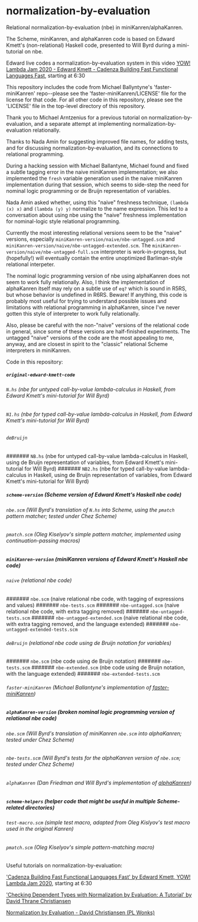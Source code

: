 # normalization-by-evaluation

Relational normalization-by-evaluation (nbe) in miniKanren/alphaKanren.

The Scheme, miniKanren, and alphaKanren code is based on Edward Kmett's (non-relational) Haskell code, presented to Will Byrd during a mini-tutorial on nbe.

Edward live codes a normalization-by-evaluation system in this video [YOW! Lambda Jam 2020 - Edward Kmett - Cadenza Building Fast Functional Languages Fast](https://www.youtube.com/watch?v=25RmUl88jSw), starting at 6:30

This repository includes the code from Michael Ballyntyne's 'faster-miniKanren' repo--please see the 'faster-miniKanren/LICENSE' file for the license for that code.  For all other code in this repository, please see the 'LICENSE' file in the top-level directory of this repository.

Thank you to Michael Arntzenius for a previous tutorial on normalization-by-evaluation, and a separate attempt at implementing normalization-by-evaluation relationally.

Thanks to Nada Amin for suggesting improved file names, for adding tests, and for discussing normalization-by-evaluation, and its connections to relational programming.

During a hacking session with Michael Ballantyne, Michael found and fixed a subtle tagging error in the naive miniKanren implementation; we also implemented the `fresh` variable generation used in the naive miniKanren implementation during that session, which seems to side-step the need for nominal logic programming or de Bruijn representation of variables.

Nada Amin asked whether, using this "naive" freshness technique, `(lambda (x) x)` and `(lambda (y) y)` normalize to the name expression.  This led to a conversation about using nbe using the "naive" freshness implementation for nominal-logic style relational programming.


Currently the most interesting relational versions seem to be the "naive" versions, especially `miniKanren-version/naive/nbe-untagged.scm` and `miniKanren-version/naive/nbe-untagged-extended.scm`.  The `miniKanren-version/naive/nbe-untagged-full.scm` interpreter is work-in-progress, but (hopefully!) will eventually contain the entire unoptimized Barliman-style relational interpeter.

The nominal logic programming version of nbe using alphaKanren does not seem to work fully relationally.  Also, I think the implementation of alphaKanren itself may rely on a subtle use of `eq?` which is sound in R5RS, but whose behavior is undefined in R6RS.  Beware!  If anything, this code is probably most useful for trying to understand possible issues and limitations with relational programming in alphaKanren, since I've never gotten this style of interpreter to work fully relationally.

Also, please be careful with the non-"naive" versions of the relational code in general, since some of these versions are half-finished experiments.  The untagged "naive" versions of the code are the most appealing to me, anyway, and are closest in spirit to the "classic" relational Scheme interpreters in miniKanren.


Code in this repository:

##### `original-edward-kmett-code`
###### `N.hs` (nbe for untyped call-by-value lambda-calculus in Haskell, from Edward Kmett's mini-tutorial for Will Byrd)
###### `N1.hs` (nbe for typed call-by-value lambda-calculus in Haskell, from Edward Kmett's mini-tutorial for Will Byrd)
###### `deBruijn`
####### `NB.hs` (nbe for untyped call-by-value lambda-calculus in Haskell, using de Bruijn representation of variables, from Edward Kmett's mini-tutorial for Will Byrd)
####### `NB2.hs` (nbe for typed call-by-value lambda-calculus in Haskell, using de Bruijn representation of variables, from Edward Kmett's mini-tutorial for Will Byrd)
##### `scheme-version` (Scheme version of Edward Kmett's Haskell nbe code)
###### `nbe.scm` (Will Byrd's translation of `N.hs` into Scheme, using the `pmatch` pattern matcher; tested under Chez Scheme)
###### `pmatch.scm` (Oleg Kiselyov's simple pattern matcher, implemented using continuation-passing macros)
##### `miniKanren-version` (miniKanren versions of Edward Kmett's Haskell nbe code)
###### `naive` (relational nbe code)
####### `nbe.scm` (naive relational nbe code, with tagging of expressions and values)
####### `nbe-tests.scm`
####### `nbe-untagged.scm` (naive relational nbe code, with extra tagging removed)
####### `nbe-untagged-tests.scm`
####### `nbe-untagged-extended.scm` (naive relational nbe code, with extra tagging removed, and the language extended)
####### `nbe-untagged-extended-tests.scm`
###### `deBruijn` (relational nbe code using de Bruijn notation for variables)
####### `nbe.scm` (nbe code using de Bruijn notation)
####### `nbe-tests.scm`
####### `nbe-extended.scm` (nbe code using de Bruijn notation, with the language extended)
####### `nbe-extended-tests.scm`
###### `faster-miniKanren` (Michael Ballantyne's implementation of [faster-miniKanren](https://github.com/michaelballantyne/faster-miniKanren))
##### `alphaKanren-version` (*broken* nominal logic programming version of relational nbe code)
###### `nbe.scm` (Will Byrd's translation of miniKanren `nbe.scm` into alphaKanren; tested under Chez Scheme)
###### `nbe-tests.scm` (Will Byrd's tests for the alphaKanren version of `nbe.scm`; tested under Chez Scheme)
###### `alphaKanren` (Dan Friedman and Will Byrd's implementation of [alphaKanren](https://github.com/webyrd/alphaKanren))
##### `scheme-helpers` (helper code that might be useful in multiple Scheme-related directories)
###### `test-macro.scm` (simple test macro, adapted from Oleg Kislyov's test macro used in the original Kanren)
###### `pmatch.scm` (Oleg Kiselyov's simple pattern-matching macro)

Useful tutorials on normalization-by-evaluation:

['Cadenza Building Fast Functional Languages Fast' by Edward Kmett, YOW! Lambda Jam 2020](https://www.youtube.com/watch?v=25RmUl88jSw), starting at 6:30

['Checking Dependent Types with Normalization by Evaluation: A Tutorial' by David Thrane Christiansen](http://www.davidchristiansen.dk/tutorials/nbe/)

[Normalization by Evaluation - David Christiansen (PL Wonks)](https://www.youtube.com/watch?v=CpADWJa-f28)
